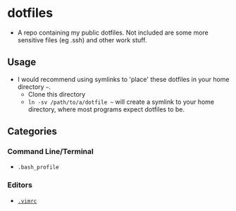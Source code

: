 # dotfiles

- A repo containing my public dotfiles. Not included are some more sensitive files (eg .ssh) and other work stuff.

## Usage

- I would recommend using symlinks to 'place' these dotfiles in your home directory `~`.
  - Clone this directory
  - `ln -sv /path/to/a/dotfile ~` will create a symlink to your home directory, where most programs expect dotfiles to be.

## Categories

### Command Line/Terminal

- `.bash_profile`

### Editors

- [`.vimrc`](./.vimrc)
